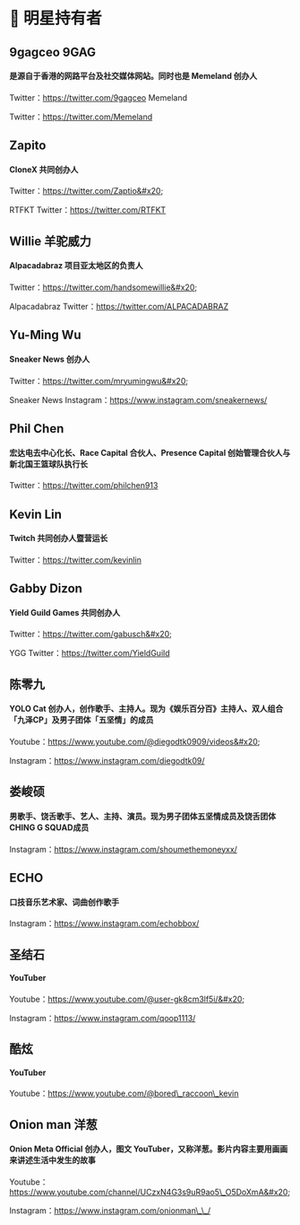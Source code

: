 # 🌟 明星持有者

## 9gagceo 9GAG&#x20;

#### 是源自于香港的网路平台及社交媒体网站。同时也是 Memeland 创办人&#x20;

Twitter：https://twitter.com/9gagceo Memeland&#x20;

Twitter：https://twitter.com/Memeland



## Zapito&#x20;

#### CloneX 共同创办人&#x20;

Twitter：https://twitter.com/Zaptio&#x20;

RTFKT Twitter：https://twitter.com/RTFKT



## Willie 羊驼威力&#x20;

#### Alpacadabraz 项目亚太地区的负责人&#x20;

Twitter：https://twitter.com/handsomewillie&#x20;

Alpacadabraz Twitter：https://twitter.com/ALPACADABRAZ



## Yu-Ming Wu&#x20;

#### Sneaker News 创办人&#x20;

Twitter：https://twitter.com/mryumingwu&#x20;

Sneaker News Instagram：https://www.instagram.com/sneakernews/



## Phil Chen&#x20;

#### 宏达电去中心化长、Race Capital 合伙人、Presence Capital 创始管理合伙人与新北国王篮球队执行长

Twitter：https://twitter.com/philchen913



## Kevin Lin&#x20;

#### Twitch 共同创办人暨营运长&#x20;

Twitter：https://twitter.com/kevinlin



## Gabby Dizon&#x20;

#### Yield Guild Games 共同创办人&#x20;

Twitter：https://twitter.com/gabusch&#x20;

YGG Twitter：https://twitter.com/YieldGuild



## 陈零九&#x20;

#### YOLO Cat 创办人，创作歌手、主持人。现为《娱乐百分百》主持人、双人组合「九泽CP」及男子团体「五坚情」的成员&#x20;

Youtube：https://www.youtube.com/@diegodtk0909/videos&#x20;

Instagram：https://www.instagram.com/diegodtk09/



## 娄峻硕&#x20;

#### 男歌手、饶舌歌手、艺人、主持、演员。现为男子团体五坚情成员及饶舌团体CHING G SQUAD成员&#x20;

Instagram：https://www.instagram.com/shoumethemoneyxx/



## ECHO&#x20;

#### 口技音乐艺术家、词曲创作歌手&#x20;

Instagram：https://www.instagram.com/echobbox/



## 圣结石&#x20;

#### YouTuber&#x20;

Youtube：https://www.youtube.com/@user-gk8cm3lf5i/&#x20;

Instagram：https://www.instagram.com/qoop1113/



## 酷炫&#x20;

#### YouTuber&#x20;

Youtube：https://www.youtube.com/@bored\_raccoon\_kevin



## Onion man 洋葱&#x20;

#### Onion Meta Official 创办人，图文 YouTuber，又称洋葱。影片内容主要用画画来讲述生活中发生的故事

&#x20;Youtube：https://www.youtube.com/channel/UCzxN4G3s9uR9ao5\_O5DoXmA&#x20;

Instagram：https://www.instagram.com/onionman\_\_/


